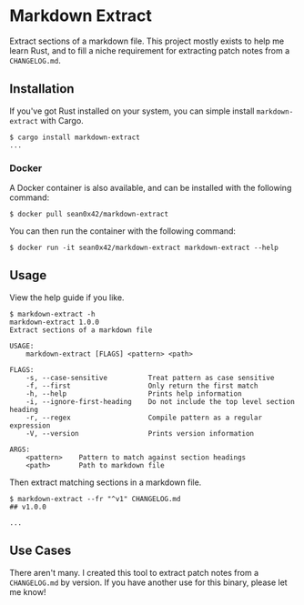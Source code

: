 # Markdown Extract

Extract sections of a markdown file. This project mostly exists to help me learn
Rust, and to fill a niche requirement for extracting patch notes from
a `CHANGELOG.md`.

## Installation

If you've got Rust installed on your system, you can simple install
`markdown-extract` with Cargo.

```console
$ cargo install markdown-extract 
...
```

### Docker

A Docker container is also available, and can be installed with the following
command:

```console
$ docker pull sean0x42/markdown-extract
```

You can then run the container with the following command:

```console
$ docker run -it sean0x42/markdown-extract markdown-extract --help
```


## Usage 

View the help guide if you like.

```console
$ markdown-extract -h
markdown-extract 1.0.0
Extract sections of a markdown file

USAGE:
    markdown-extract [FLAGS] <pattern> <path>

FLAGS:
    -s, --case-sensitive          Treat pattern as case sensitive
    -f, --first                   Only return the first match
    -h, --help                    Prints help information
    -i, --ignore-first-heading    Do not include the top level section heading
    -r, --regex                   Compile pattern as a regular expression
    -V, --version                 Prints version information

ARGS:
    <pattern>    Pattern to match against section headings
    <path>       Path to markdown file
```

Then extract matching sections in a markdown file.

```console
$ markdown-extract --fr "^v1" CHANGELOG.md
## v1.0.0

...
```


## Use Cases

There aren't many. I created this tool to extract patch notes from a
`CHANGELOG.md` by version. If you have another use for this binary, please let
me know!
